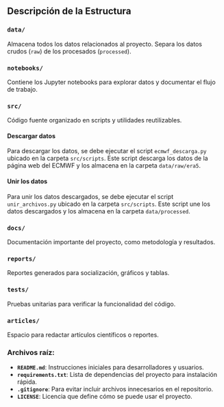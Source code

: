 ## Descripción de la Estructura

### `data/`
Almacena todos los datos relacionados al proyecto. Separa los datos crudos (`raw`) de los procesados (`processed`).

### `notebooks/`
Contiene los Jupyter notebooks para explorar datos y documentar el flujo de trabajo.

### `src/`
Código fuente organizado en scripts y utilidades reutilizables.

#### Descargar datos
Para descargar los datos, se debe ejecutar el script `ecmwf_descarga.py` ubicado en la carpeta `src/scripts`. Este script descarga los datos de la página web del ECMWF y los almacena en la carpeta `data/raw/era5`.

#### Unir los datos
Para unir los datos descargados, se debe ejecutar el script `unir_archivos.py` ubicado en la carpeta `src/scripts`. Este script une los datos descargados y los almacena en la carpeta `data/processed`.

### `docs/`
Documentación importante del proyecto, como metodología y resultados.

### `reports/`
Reportes generados para socialización, gráficos y tablas.

### `tests/`
Pruebas unitarias para verificar la funcionalidad del código.

### `articles/`
Espacio para redactar artículos científicos o reportes.

### Archivos raíz:
- **`README.md`**: Instrucciones iniciales para desarrolladores y usuarios.
- **`requirements.txt`**: Lista de dependencias del proyecto para instalación rápida.
- **`.gitignore`**: Para evitar incluir archivos innecesarios en el repositorio.
- **`LICENSE`**: Licencia que define cómo se puede usar el proyecto.
